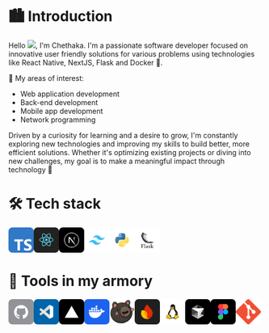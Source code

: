 # 🏙️ Introduction 

Hello <img src="https://media.giphy.com/media/3owyplYLWlGFQk9mF2/giphy.gif?cid=ecf05e478ishofe4wlttdxjo6adosp4nf137cpvfs0fm5ftm&ep=v1_stickers_search&rid=giphy.gif&ct=s" width="30px">, I'm Chethaka. I'm a passionate software developer focused on innovative user friendly solutions for various problems using technologies like React Native, NextJS, Flask and Docker 🐳. 

🛐 My areas of interest: 
  * Web application development 
  * Back-end development
  * Mobile app development
  * Network programming

Driven by a curiosity for learning and a desire to grow, I'm constantly exploring new technologies and improving my skills to build better, more efficient solutions. Whether it's optimizing existing projects or diving into new challenges, my goal is to make a meaningful impact through technology 🚀

# 🛠️ Tech stack      

<div style="display: flex;flex-direction: row">
  <img src="./assets/icons/tech%20stack/ts.png" alt="TypeScript" width="50">
  <img src="./assets/icons/tech%20stack/rn.png" alt="React Native" width="50">
  <img src="./assets/icons/tech%20stack/nextjs.png" alt="NextJS" width="50">
  <img src="./assets/icons/tech%20stack/tailwind.png" alt="Tailwind CSS" width="50">
  <img src="./assets/icons/tech%20stack/python.png" alt="Python" width="50">
  <img src="./assets/icons/tech%20stack/flask.png" alt="Flask" width="50">
</div>

# 🏹 Tools in my armory 

<div style="display: flex;flex-direction: row">
  <img src="./assets/icons/tools/github.png" alt="GitHub" width="50">
  <img src="./assets/icons/tools/vs_code.png" alt="VS Code" width="50">
  <img src="./assets/icons/tools/vercel.png" alt="TypeScript" width="50">
  <img src="./assets/icons/tools/docker.png" alt="TypeScript" width="50">
  <img src="./assets/icons/tools/zustand.png" alt="TypeScript" width="50">
  <img src="./assets/icons/tools/firebase.png" alt="TypeScript" width="50">
  <img src="./assets/icons/tools/linux.png" alt="TypeScript" width="50">
  <img src="./assets/icons/tools/cursor.png" alt="TypeScript" width="50">
  <img src="./assets/icons/tools/figma.png" alt="TypeScript" width="50">
  <img src="./assets/icons/tools/git.png" alt="TypeScript" width="50">
</div>